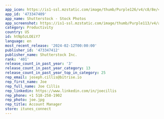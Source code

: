 ```yaml
---
app_icon: https://is1-ssl.mzstatic.com/image/thumb/Purple126/v4/c8/8e/47/c88e4757-fbf2-6d87-da27-945323eac85e/AppIcon-0-1x_U007emarketing-0-7-0-85-220-0.png/1024x1024bb.png
app_id: '473347409'
app_name: Shutterstock - Stock Photos
app_screenshot: https://is1-ssl.mzstatic.com/image/thumb/Purple113/v4/af/bc/8c/afbc8c2c-389f-8ab5-c853-b1fc19ff6fe3/mzl.gbyatnls.png/1242x2688bb.png
category: Productivity
country: US
id: htNp5zLOEiY7
language: en
most_recent_release: '2024-02-12T00:00:00'
publisher_id: '473347412'
publisher_name: Shutterstock Inc.
rank: '401'
release_count_in_past_year: '3'
release_count_in_past_year_category: 13
release_count_in_past_year_top_in_category: 25
rep_email: joseph.cillis@bitrise.io
rep_first_name: Joe
rep_full_name: Joe Cillis
rep_linkedin: https://www.linkedin.com/in/joecillis
rep_phone: +1 518-258-1902
rep_photo: joe.jpg
rep_title: Account Manager
store: itunes_connect
---
```

